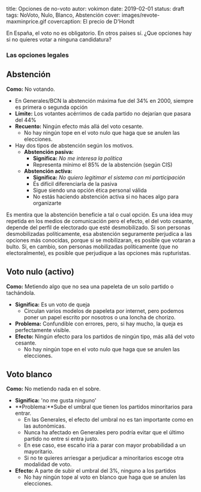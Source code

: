 title: Opciones de no-voto
autor: vokimon
date: 2019-02-01
status: draft
tags: NoVoto, Nulo, Blanco, Abstención
cover: images/revote-maxminprice.gif
covercaption: El precio de D'Hondt

En España, el voto no es obligatorio.
En otros paises sí.
¿Que opciones hay si no quieres votar a ninguna candidatura?

### Las opciones legales

## Abstención

**Como:** No votando.

- En Generales/BCN la abstención máxima fue del 34% en 2000, siempre es primera o segunda opción
- **Límite:** Los votantes acérrimos de cada partido no dejarían que pasara del 44%
- **Recuento:** Ningún efecto más allá del voto cesante.
    - No hay ningún tope en el voto nulo que haga que se anulen las elecciones.
- Hay dos tipos de abstención según los motivos.
    - **Abstención pasiva:**
        - **Significa:** _No me interesa la política_
        - Representa mínimo el 85% de la abstención (según CIS)
    - **Abstención activa:**
        - **Significa:** _No quiero legitimar el sistema con mi participación_
        - És difícil diferenciarla de la pasiva
        - Sigue siendo una opción ética personal válida
		- No estás haciendo abstención activa si no haces algo para organizarte

Es mentira que la abstención beneficie a tal o cual opción.
Es una idea muy repetida en los medios de comunicación
pero el efecto, el del voto cesante,
depende del perfil de electorado que esté desmobilizado.
Si son personas desmobilizadas políticamente, esa abstención seguramente perjudica a las opciones más conocidas, porque si se mobilizaran, es posible que votaran a bulto.
Si, en cambio, son personas mobilizadas políticamente (que no electoralmente), es posible que perjudique a las opciones más rupturistas.


## Voto nulo (activo)

**Como:** Metiendo algo que no sea una papeleta de un solo partido o tachándola.

- **Significa:** Es un voto de queja
    - Circulan varios modelos de papeleta por internet, pero podemos poner un papel escrito por nosotros o una loncha de chorizo.
- **Problema:** Confundible con errores, pero, si hay mucho, la queja es perfectamente visible.
- **Efecto:** Ningún efecto para los partidos de ningún tipo, más allá del voto cesante.
    - No hay ningún tope en el voto nulo que haga que se anulen las elecciones.


## Voto blanco

**Como:** No metiendo nada en el sobre.

- **Significa:** 'no me gusta ninguno'
- **Problema:**Sube el umbral que tienen los partidos minoritarios para entrar.
    - En las Generales, el efecto del umbral no es tan importante como en las autonòmicas.
    - Nunca ha afectado en Generales pero podría evitar que el último partido no entre si entra justo.
    - En ese caso, ese escaño iría a parar con mayor probabilidad a un mayoritario.
    - Si no te quieres arriesgar a perjudicar a minoritarios escoge otra modalidad de voto.
- **Efecto:** A parte de subir el umbral del 3%, ninguno a los partidos
    - No hay ningún tope al voto en blanco que haga que se anulen las elecciones.





